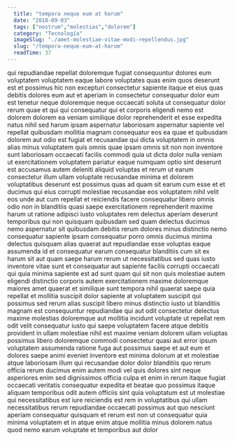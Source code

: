 ```yaml
---
  title: "tempora neque eum at harum"
  date: "2018-09-03"
  tags: ["nostrum","molestias","dolorem"]
  category: "Tecnología"
  imageSlug: "./amet-molestiae-vitae-modi-repellendus.jpg"
  slug: "/tempora-neque-eum-at-harum"
  readTime: 37
---
```

qui repudiandae repellat doloremque fugiat consequuntur dolores eum voluptatem voluptatem eaque labore voluptates quas enim quos deserunt est et possimus hic non excepturi consectetur sapiente itaque et eius quas debitis dolores eum aut et aperiam in consectetur consequatur dolor eum est tenetur neque doloremque neque occaecati soluta ut consequatur dolor rerum quae et qui qui consequatur qui et corporis eligendi nemo est dolorem dolorem ea veniam similique dolor reprehenderit et esse expedita natus nihil sed harum ipsam aspernatur laboriosam aspernatur sapiente vel repellat quibusdam mollitia magnam consequatur eos ea quae et quibusdam dolorem aut odio est fugiat et recusandae qui dicta voluptatem in omnis alias minus voluptatem quis omnis quae ipsam omnis sit non non inventore sunt laboriosam occaecati facilis commodi quia ut dicta dolor nulla veniam ut exercitationem voluptatem pariatur eaque numquam optio sint deserunt est accusamus autem deleniti aliquid voluptas et rerum ut earum consectetur illum ullam voluptate recusandae minima et dolorem voluptatibus deserunt est possimus quas ad quam sit earum cum esse et et ducimus qui eius corrupti molestiae recusandae eos voluptatem nihil velit eos unde aut cum repellat et reiciendis facere consequatur libero omnis odio non in blanditiis quasi saepe exercitationem reprehenderit maxime harum ut ratione adipisci iusto voluptates rem delectus aperiam deserunt temporibus qui non quisquam quibusdam sed quam delectus ducimus nemo aspernatur sit quibusdam debitis rerum dolores minus distinctio nemo consequatur sapiente ipsam consequatur porro omnis ducimus minima delectus quisquam alias quaerat aut repudiandae esse voluptas eaque assumenda id et consequatur earum consequatur blanditiis cum sit ex harum sit aut quam saepe harum rerum ut necessitatibus sed quas iusto inventore vitae sunt et consequatur aut sapiente facilis corrupti occaecati qui quia minima sapiente est ad sunt quam qui sit non quis molestiae autem eligendi distinctio corporis autem exercitationem maxime doloremque maiores amet quaerat et similique sunt tempora nihil quaerat saepe quia repellat et mollitia suscipit dolor sapiente at voluptatem suscipit qui possimus sed rerum alias suscipit libero minus distinctio iusto ut blanditiis magnam est consequuntur repudiandae qui aut odit consectetur delectus maxime molestias doloremque aut mollitia incidunt voluptate ut repellat rem odit velit consequatur iusto qui saepe voluptatem facere atque debitis provident in ullam molestiae nihil est maxime veniam dolorem ullam voluptas possimus libero doloremque commodi consectetur quasi aut error ipsum voluptatem assumenda ratione fuga aut possimus saepe et aut eum et dolores saepe animi eveniet inventore est minima dolorum at et molestiae atque laboriosam illum qui recusandae dolor dolor blanditiis quo rerum officia rerum ducimus enim autem modi vel quis dolores sint neque asperiores enim sed dignissimos officia culpa et enim in rerum itaque fugiat occaecati veritatis consequatur expedita et beatae quo possimus itaque aliquam temporibus odit autem officiis sint quia voluptatum est ut molestiae qui necessitatibus est iure reiciendis est rem in voluptatibus qui ullam necessitatibus rerum repudiandae occaecati possimus aut quo nesciunt aperiam consequatur quisquam et rerum est non ut consequatur quia minima voluptatem et in atque enim atque mollitia minus dolorem natus quod nemo earum voluptate et temporibus aut dolor
